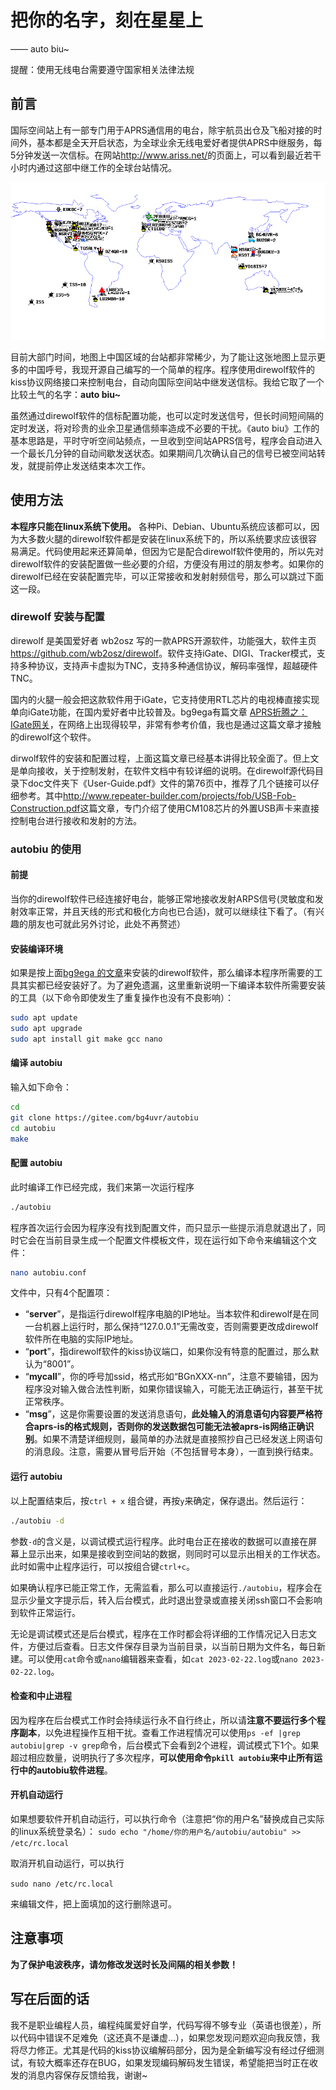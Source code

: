 # 把你的名字，刻在星星上

—— auto biu~

提醒：使用无线电台需要遵守国家相关法律法规

## 前言

国际空间站上有一部专门用于APRS通信用的电台，除宇航员出仓及飞船对接的时间外，基本都是全天开启状态，为全球业余无线电爱好者提供APRS中继服务，每5分钟发送一次信标。在网站<http://www.ariss.net/>的页面上，可以看到最近若干小时内通过这部中继工作的全球台站情况。

![ariss世界地图](./img/001.png)

目前大部门时间，地图上中国区域的台站都非常稀少，为了能让这张地图上显示更多的中国呼号，我现开源自己编写的一个简单的程序。程序使用direwolf软件的kiss协议网络接口来控制电台，自动向国际空间站中继发送信标。我给它取了一个比较土气的名字：**auto biu~**

虽然通过direwolf软件的信标配置功能，也可以定时发送信号，但长时间短间隔的定时发送，将对珍贵的业余卫星通信频率造成不必要的干扰。《auto biu》工作的基本思路是，平时守听空间站频点，一旦收到空间站APRS信号，程序会自动进入一个最长几分钟的自动间歇发送状态。如果期间几次确认自己的信号已被空间站转发，就提前停止发送结束本次工作。

## 使用方法

**本程序只能在linux系统下使用。** 各种Pi、Debian、Ubuntu系统应该都可以，因为大多数火腿的direwolf软件都是安装在linux系统下的，所以系统要求应该很容易满足。代码使用起来还算简单，但因为它是配合direwolf软件使用的，所以先对direwolf软件的安装配置做一些必要的介绍，方便没有用过的朋友参考。如果你的direwolf已经在安装配置完毕，可以正常接收和发射射频信号，那么可以跳过下面这一段。

### direwolf 安装与配置

direwolf 是美国爱好者 wb2osz 写的一款APRS开源软件，功能强大，软件主页<https://github.com/wb2osz/direwolf>。软件支持iGate、DIGI、Tracker模式，支持多种协议，支持声卡虚拟为TNC，支持多种通信协议，解码率强悍，超越硬件TNC。

国内的火腿一般会把这款软件用于iGate，它支持使用RTL芯片的电视棒直接实现单向iGate功能，在国内爱好者中比较普及。bg9ega有篇文章 [APRS折腾之：IGate网关](https://bg9ega.cn/290.html)，在网络上出现得较早，非常有参考价值，我也是通过这篇文章才接触的direwolf这个软件。

dirwolf软件的安装和配置过程，上面这篇文章已经基本讲得比较全面了。但上文是单向接收，关于控制发射，在软件文档中有较详细的说明。在direwolf源代码目录下doc文件夹下《User-Guide.pdf》文件的第76页中，推荐了几个链接可以仔细参考。其中<http://www.repeater-builder.com/projects/fob/USB-Fob-Construction.pdf>这篇文章，专门介绍了使用CM108芯片的外置USB声卡来直接控制电台进行接收和发射的方法。

### autobiu 的使用

#### 前提

当你的direwolf软件已经连接好电台，能够正常地接收发射ARPS信号(灵敏度和发射效率正常，并且天线的形式和极化方向也已合适)，就可以继续往下看了。（有兴趣的朋友也可就此另外讨论，此处不再赘述）

#### 安装编译环境

如果是按上面[bg9ega 的文章](https://bg9ega.cn/290.html)来安装的direwolf软件，那么编译本程序所需要的工具其实都已经安装好了。为了避免遗漏，这里重新说明一下编译本软件所需要安装的工具（以下命令即使发生了重复操作也没有不良影响）：

```bash
sudo apt update
sudo apt upgrade
sudo apt install git make gcc nano
```

#### 编译 autobiu

输入如下命令：

```bash
cd
git clone https://gitee.com/bg4uvr/autobiu
cd autobiu
make
```

#### 配置 autobiu

此时编译工作已经完成，我们来第一次运行程序

```bash
./autobiu
```

程序首次运行会因为程序没有找到配置文件，而只显示一些提示消息就退出了，同时它会在当前目录生成一个配置文件模板文件，现在运行如下命令来编辑这个文件：

```bash
nano autobiu.conf
```

文件中，只有4个配置项：

* “**server**”，是指运行direwolf程序电脑的IP地址。当本软件和direwolf是在同一台机器上运行时，那么保持“127.0.0.1”无需改变，否则需要更改成direwolf软件所在电脑的实际IP地址。
* “**port**”，指direwolf软件的kiss协议端口，如果你没有特意的配置过，那么默认为“8001”。
* “**mycall**”，你的呼号加ssid，格式形如“BGnXXX-nn”，注意不要输错，因为程序没对输入做合法性判断，如果你错误输入，可能无法正确运行，甚至干扰正常秩序。
* “**msg**”，这是你需要设置的发送消息语句，**此处输入的消息语句内容要严格符合aprs-is的格式规则，否则你的发送数据包可能无法被aprs-is网络正确识别**。如果不清楚详细规则，最简单的办法就是直接照抄自己已经发送上网语句的消息段。注意，需要从冒号后开始（不包括冒号本身），一直到换行结束。

#### 运行 autobiu

以上配置结束后，按```ctrl + x``` 组合键，再按```y```来确定，保存退出。然后运行：

```bash
./autobiu -d
```

参数```-d```的含义是，以调试模式运行程序。此时电台正在接收的数据可以直接在屏幕上显示出来，如果是接收到空间站的数据，则同时可以显示出相关的工作状态。此时如需中止程序运行，可以按组合键```ctrl+c```。

如果确认程序已能正常工作，无需监看，那么可以直接运行```./autobiu```，程序会在显示少量文字提示后，转入后台模式，此时退出登录或直接关闭ssh窗口不会影响到软件正常运行。

无论是调试模式还是后台模式，程序在工作时都会将详细的工作情况记入日志文件，方便过后查看。日志文件保存目录为当前目录，以当前日期为文件名，每日新建。可以使用```cat```命令或```nano```编辑器来查看，如```cat 2023-02-22.log```或```nano 2023-02-22.log```。

#### 检查和中止进程

因为程序在后台模式工作时会持续运行永不自行终止，所以请**注意不要运行多个程序副本**，以免进程操作互相干扰。查看工作进程情况可以使用```ps -ef |grep autobiu|grep -v grep```命令，后台模式下会看到2个进程，调试模式下1个。如果超过相应数量，说明执行了多次程序，**可以使用命令```pkill autobiu```来中止所有运行中的autobiu软件进程**。

#### 开机自动运行

如果想要软件开机自动运行，可以执行命令（注意把“你的用户名”替换成自己实际的linux系统登录名）：
```sudo echo "/home/你的用户名/autobiu/autobiu" >> /etc/rc.local```

取消开机自动运行，可以执行

```sudo nano /etc/rc.local```

来编辑文件，把上面填加的这行删除退可。

## 注意事项

**为了保护电波秩序，请勿修改发送时长及间隔的相关参数！**

## 写在后面的话

我不是职业编程人员，编程纯属爱好自学，代码写得不够专业（英语也很差），所以代码中错误不足难免（这还真不是谦虚…），如果您发现问题欢迎向我反馈，我将尽力修正。尤其是代码的kiss协议编解码部分，因为是全新编写没有经过仔细测试，有较大概率还存在BUG，如果发现编码解码发生错误，希望能把当时正在收发的消息内容保存反馈给我，谢谢~

